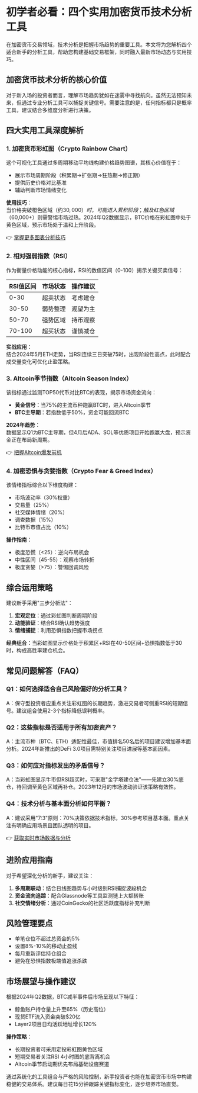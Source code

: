 # 初学者必看：四个实用加密货币技术分析工具

在加密货币交易领域，技术分析是把握市场趋势的重要工具。本文将为您解析四个适合新手的分析工具，帮助您构建基础交易框架，同时融入最新市场动态与实用技巧。

## 加密货币技术分析的核心价值

对于新入场的投资者而言，理解市场趋势犹如在迷雾中寻找航向。虽然无法预知未来，但通过专业分析工具可以捕捉关键信号。需要注意的是，任何指标都只是概率工具，建议结合多维度分析进行决策。

## 四大实用工具深度解析

### 1. 加密货币彩虹图（Crypto Rainbow Chart）

这个可视化工具通过多周期移动平均线构建价格趋势图谱，其核心价值在于：

- 展示市场周期阶段（积累期→扩张期→狂热期→修正期）
- 提供历史价格对比基准
- 辅助判断市场情绪变化

**使用技巧**：  
当价格突破橙色区域（约$30,000）时，可能进入累积阶段；触及红色区域（$60,000+）则需警惕市场过热。2024年Q2数据显示，BTC价格在彩虹图中处于黄色区域，预示市场处于温和上升阶段。

👉 [掌握更多图表分析技巧](https://bit.ly/okx_welcome)

### 2. 相对强弱指数（RSI）

作为衡量价格动能的核心指标，RSI的数值区间（0-100）揭示关键买卖信号：

| RSI值区间 | 市场状态       | 操作建议         |
|----------|--------------|----------------|
| 0-30     | 超卖状态     | 考虑建仓       |
| 30-50    | 弱势整理     | 观望为主       |
| 50-70    | 强势区域     | 持币观察       |
| 70-100   | 超买状态     | 谨慎减仓       |

**实战应用**：  
结合2024年5月ETH走势，当RSI连续三日突破75时，出现阶段性高点，此时配合成交量变化可优化止盈策略。

### 3. Altcoin季节指数（Altcoin Season Index）

该指标通过监测TOP50代币对比BTC的表现，揭示市场资金流向：

- **黄金信号**：当75%的主流币种跑赢BTC时，进入Altcoin季节
- **BTC主导期**：若指数低于50%，资金可能回流BTC

**2024年趋势**：  
数据显示Q1为BTC主导期，但4月后ADA、SOL等优质项目开始跑赢大盘，预示资金正在布局新周期。

👉 [把握Altcoin爆发前机](https://bit.ly/okx_welcome)

### 4. 加密恐惧与贪婪指数（Crypto Fear & Greed Index）

该情绪指标综合以下维度构建：

- 市场波动率（30%权重）
- 交易量（25%）
- 社交媒体情绪（20%）
- 调查数据（15%）
- 比特币市值占比（10%）

**操作指南**：
- 极度恐慌（<25）：逆向布局机会
- 中性区间（45-55）：观察市场转折
- 极度贪婪（>75）：警惕回调风险

## 综合运用策略

建议新手采用"三步分析法"：
1. **宏观定位**：通过彩虹图判断周期阶段
2. **动能验证**：结合RSI确认趋势强度
3. **情绪捕捉**：利用恐惧指数把握市场拐点

**经典组合**：当彩虹图显示价格处于积累区+RSI在40-50区间+恐惧指数低于30时，构成高胜率建仓机会。

## 常见问题解答（FAQ）

### Q1：如何选择适合自己风险偏好的分析工具？
A：保守型投资者应重点关注彩虹图的长期趋势，激进交易者可侧重RSI的短期信号。建议组合使用2-3个指标降低误判概率。

### Q2：这些指标是否适用于所有加密资产？
A：主流币种（BTC、ETH）适配性最佳，市值排名50名后的项目建议增加基本面分析。2024年新推出的DeFi 3.0项目需特别关注项目进展等基本面因素。

### Q3：如何应对指标发出的矛盾信号？
A：当彩虹图显示牛市但RSI超买时，可采取"金字塔建仓法"——先建立30%底仓，待回调至黄色区域再补仓。2023年12月的市场波动验证该策略有效性。

### Q4：技术分析与基本面分析如何平衡？
A：建议采用"7:3"原则：70%决策依据技术指标，30%参考项目基本面。重点关注有明确应用场景且团队透明的项目。

👉 [获取实时市场数据与分析](https://bit.ly/okx_welcome)

## 进阶应用指南

对于希望深化分析的新手，建议关注：
1. **多周期联动**：结合日线图趋势与小时级别RSI捕捉波段机会
2. **资金流向追踪**：配合Glassnode等工具监测链上大额转账
3. **社交情绪分析**：通过CoinGecko的社区活跃度指标补充判断

## 风险管理要点

- 单笔仓位不超过总资金的5%
- 设置8%-10%的移动止盈线
- 每月重新评估持仓组合
- 避免在恐惧指数极端值追涨杀跌

## 市场展望与操作建议

根据2024年Q2数据，BTC减半事件后市场呈现以下特征：
- 鲸鱼账户持仓量上升至65%（历史高位）
- 现货ETF流入资金突破$20亿
- Layer2项目日均活跃地址增长120%

**操作策略**：
- 长期投资者可采用定投彩虹图黄色区域
- 短期交易者关注RSI 4小时图的底背离机会
- Altcoin季节启动期优先布局基础设施赛道

通过系统化的工具组合与严格的风险控制，新手投资者也能在加密货币市场中构建稳健的交易体系。建议每日花15分钟跟踪关键指标变化，逐步培养市场直觉。